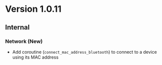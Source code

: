 # Version 1.0.11

## Internal

### Network (New)

- Add coroutine (`connect_mac_address_bluetooth`) to connect to a device using its MAC address
